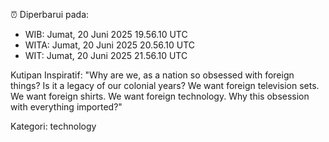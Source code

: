 ⏰ Diperbarui pada:
- WIB: Jumat, 20 Juni 2025 19.56.10 UTC
- WITA: Jumat, 20 Juni 2025 20.56.10 UTC
- WIT: Jumat, 20 Juni 2025 21.56.10 UTC

Kutipan Inspiratif:
"Why are we, as a nation so obsessed with foreign things? Is it a legacy of our colonial years? We want foreign television sets. We want foreign shirts. We want foreign technology. Why this obsession with everything imported?"


Kategori: technology


